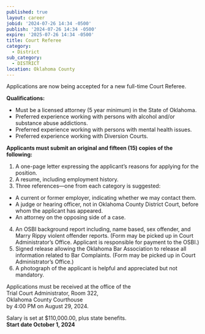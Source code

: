 ```yaml
---
published: true
layout: career
jobid: '2024-07-26 14:34 -0500'
publish: '2024-07-26 14:34 -0500'
expire: '2025-07-26 14:34 -0500'
title: Court Referee
category:
  - District
sub_category:
  - DISTRICT
location: Oklahoma County
---
```

Applications are now being accepted for a new full-time Court Referee.

**Qualifications:**	

- Must be a licensed attorney (5 year minimum) in the State of Oklahoma.
- Preferred experience working with persons with alcohol and/or substance abuse addictions.
- Preferred experience working with persons with mental health issues.
- Preferred experience working with Diversion Courts.
			
**Applicants must submit an original and fifteen (15) copies of the following:**

1. A one-page letter expressing the applicant’s reasons for applying for the position.
2. A resume, including employment history.
3. Three references—one from each category is suggested: 
  - A current or former employer, indicating whether we may contact them.
  - A judge or hearing officer, not in Oklahoma County District Court, before whom the applicant has appeared.
  - An attorney on the opposing side of a case.
4. An OSBI background report including, name based, sex offender, and Marry Rippy violent offender reports. (Form may be picked up in Court Administrator’s Office. Applicant is responsible for payment to the OSBI.)
5. Signed release allowing the Oklahoma Bar Association to release all information related to Bar Complaints. (Form may be picked up in Court Administrator’s Office.)
6. A photograph of the applicant is helpful and appreciated but not mandatory. 

Applications must be received at the office of the  
Trial Court Administrator, Room 322,  
Oklahoma County Courthouse  
by 4:00 PM on August 29, 2024.

Salary is set at $110,000.00, plus state benefits.  
**Start date October 1, 2024**
